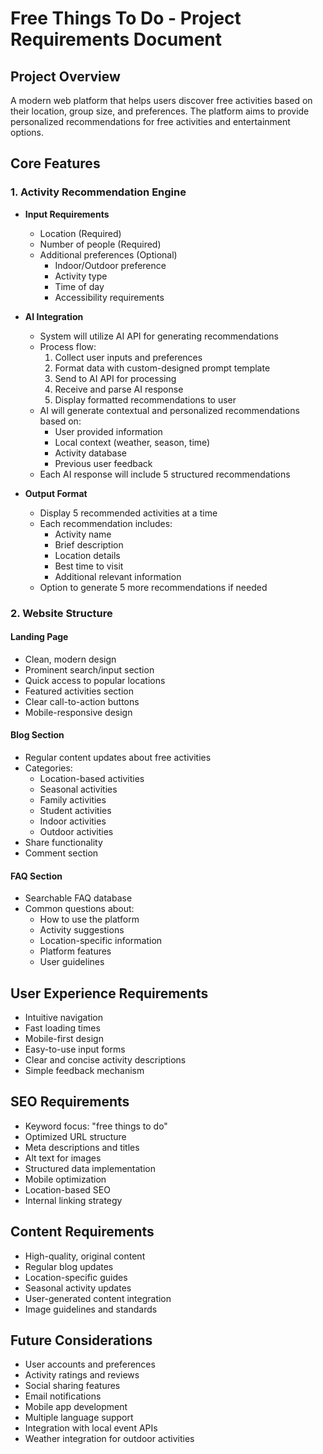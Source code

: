 # Free Things To Do - Project Requirements Document

## Project Overview
A modern web platform that helps users discover free activities based on their location, group size, and preferences. The platform aims to provide personalized recommendations for free activities and entertainment options.

## Core Features

### 1. Activity Recommendation Engine
- **Input Requirements**
  - Location (Required)
  - Number of people (Required)
  - Additional preferences (Optional)
    - Indoor/Outdoor preference
    - Activity type
    - Time of day
    - Accessibility requirements

- **AI Integration**
  - System will utilize AI API for generating recommendations
  - Process flow:
    1. Collect user inputs and preferences
    2. Format data with custom-designed prompt template
    3. Send to AI API for processing
    4. Receive and parse AI response
    5. Display formatted recommendations to user
  - AI will generate contextual and personalized recommendations based on:
    - User provided information
    - Local context (weather, season, time)
    - Activity database
    - Previous user feedback
  - Each AI response will include 5 structured recommendations

- **Output Format**
  - Display 5 recommended activities at a time
  - Each recommendation includes:
    - Activity name
    - Brief description
    - Location details
    - Best time to visit
    - Additional relevant information
  - Option to generate 5 more recommendations if needed

### 2. Website Structure

#### Landing Page
- Clean, modern design
- Prominent search/input section
- Quick access to popular locations
- Featured activities section
- Clear call-to-action buttons
- Mobile-responsive design

#### Blog Section
- Regular content updates about free activities
- Categories:
  - Location-based activities
  - Seasonal activities
  - Family activities
  - Student activities
  - Indoor activities
  - Outdoor activities
- Share functionality
- Comment section

#### FAQ Section
- Searchable FAQ database
- Common questions about:
  - How to use the platform
  - Activity suggestions
  - Location-specific information
  - Platform features
  - User guidelines

## User Experience Requirements
- Intuitive navigation
- Fast loading times
- Mobile-first design
- Easy-to-use input forms
- Clear and concise activity descriptions
- Simple feedback mechanism

## SEO Requirements
- Keyword focus: "free things to do"
- Optimized URL structure
- Meta descriptions and titles
- Alt text for images
- Structured data implementation
- Mobile optimization
- Location-based SEO
- Internal linking strategy

## Content Requirements
- High-quality, original content
- Regular blog updates
- Location-specific guides
- Seasonal activity updates
- User-generated content integration
- Image guidelines and standards

## Future Considerations
- User accounts and preferences
- Activity ratings and reviews
- Social sharing features
- Email notifications
- Mobile app development
- Multiple language support
- Integration with local event APIs
- Weather integration for outdoor activities
